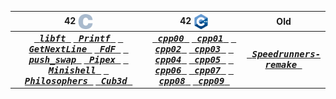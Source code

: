 [l]: https://github.com/7Kobii/SpeedRunners-2D-Platformer

[l2]: https://github.com/7Kobii/Printf
[l3]: https://github.com/7Kobii/GNL
[l4]: https://github.com/7Kobii/big_Libft
[l5]: https://github.com/7Kobii/FdF
[l6]: https://github.com/7Kobii/push_swap
[l7]: https://github.com/7Kobii/Pipex
[l8]: https://github.com/Cpapot/MiniShell
[l9]: https://github.com/7Kobii/Philosophers
[l10]: https://github.com/7Kobii/Cub3d
[l21]: https://github.com/7Kobii/cpp00
[l22]: https://github.com/7Kobii/cpp01
[l23]: https://github.com/7Kobii/cpp02
[l24]: https://github.com/7Kobii/cpp03
[l25]: https://github.com/7Kobii/cpp04
[l26]: https://github.com/7Kobii/cpp05
[l27]: https://github.com/7Kobii/cpp06
[l28]: https://github.com/7Kobii/cpp07
[l29]: https://github.com/7Kobii/cpp08
[l30]: https://github.com/7Kobii/cpp09

| 42 <img align="center" height="24" width="24" src="https://github.com/devicons/devicon/blob/master/icons/c/c-original.svg" alt="c"> | 42 <img align="center" height="24" width="24" src="https://github.com/devicons/devicon/blob/master/icons/cplusplus/cplusplus-original.svg" alt="c"> | Old |
| :----: | :----: | :----: |
|[<kbd> ***libft*** </kbd>][l4] [<kbd> ***Printf*** </kbd>][l2] [<kbd> ***GetNextLine*** </kbd>][l3] [<kbd> ***FdF*** </kbd>][l5] [<kbd> ***push_swap*** </kbd>][l6] [<kbd> ***Pipex*** </kbd>][l7] [<kbd> ***Minishell*** </kbd>][l8] [<kbd> ***Philosophers*** </kbd>][l9] [<kbd> ***Cub3d*** </kbd>][l10] | [<kbd> ***cpp00*** </kbd>][l21] [<kbd> ***cpp01*** </kbd>][l22] [<kbd> ***cpp02*** </kbd>][l23] [<kbd> ***cpp03*** </kbd>][l24] [<kbd> ***cpp04*** </kbd>][l25] [<kbd> ***cpp05*** </kbd>][l26] [<kbd> ***cpp06*** </kbd>][l27] [<kbd> ***cpp07*** </kbd>][l28] [<kbd> ***cpp08*** </kbd>][l29] [<kbd> ***cpp09*** </kbd>][l30] | [<kbd> ***Speedrunners-remake*** </kbd>][l] |

#

